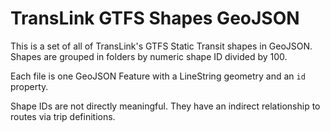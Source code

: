 TransLink GTFS Shapes GeoJSON
=============================

This is a set of all of TransLink's GTFS Static Transit shapes in GeoJSON.
Shapes are grouped in folders by numeric shape ID divided by 100.

Each file is one GeoJSON Feature with a LineString geometry
and an `id` property.

Shape IDs are not directly meaningful.
They have an indirect relationship to routes via trip definitions.
